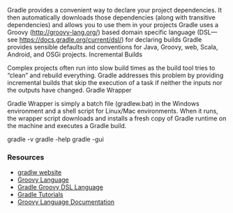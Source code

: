 
Gradle provides a convenient way to declare your project dependencies. It then automatically downloads those dependencies (along with transitive dependencies) and allows you to use them in your projects
Gradle uses a Groovy (http://groovy-lang.org/) based domain specific language (DSL—see https://docs.gradle.org/current/dsl/) for declaring builds
Gradle provides sensible defaults and conventions for Java, Groovy, web, Scala, Android, and OSGi projects.
Incremental Builds

Complex projects often run into slow build times as the build tool tries to “clean” and rebuild everything. Gradle addresses this problem by providing incremental builds that skip the execution of a task if neither the inputs nor the outputs have changed.
Gradle Wrapper

Gradle Wrapper is simply a batch file (gradlew.bat) in the Windows environment and a shell script for Linux/Mac environments. When it runs, the wrapper script downloads and installs a fresh copy of Gradle runtime on the machine and executes a Gradle build.


gradle -v
gradle -help
gradle -gui

### Resources
* [gradlw website](https://gradle.org/)
* [Groovy Language](http://groovy-lang.org/)
* [Gradle Groovy DSL Language](https://docs.gradle.org/current/dsl/)
* [Gradle Tutorials](https://guides.gradle.org/)
* [Groovy Language Documentation](http://www.groovy-lang.org/single-page-documentation.html)

